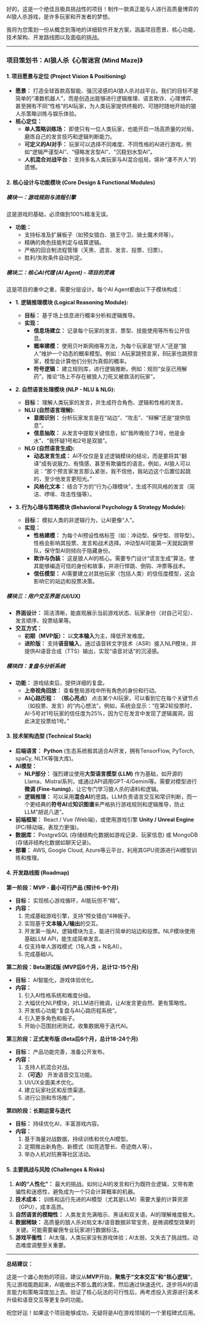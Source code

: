好的，这是一个绝佳且极具挑战性的项目！制作一款真正能与人进行高质量博弈的AI狼人杀游戏，是许多玩家和开发者的梦想。

我将为您策划一份从概念到落地的详细软件开发方案，涵盖项目愿景、核心功能、技术架构、开发路线图以及面临的挑战。

---

### **项目策划书：AI狼人杀《心智迷宫 (Mind Maze)》**

#### 1. 项目愿景与定位 (Project Vision & Positioning)

* **愿景：** 打造全球首款高智能、强沉浸感的AI狼人杀对战平台。我们的目标不是简单的“凑数机器人”，而是创造出能够进行逻辑推理、语言欺诈、心理博弈、甚至拥有不同“性格”的AI玩家，为人类玩家提供终极的、可随时随地开始的狼人杀策略训练与娱乐体验。
* **核心定位：**
    * **单人策略训练场：** 即使只有一位人类玩家，也能开启一场高质量的对局，磨炼自己的发言技巧和逻辑判断能力。
    * **可定义的AI对手：** 玩家可以选择不同难度、不同性格的AI进行游戏，例如“逻辑严谨型AI”、“侵略发言型AI”、“沉稳划水型AI”。
    * **人机混合对战平台：** 支持多名人类玩家与AI混合组局，填补“凑不齐人”的遗憾。

#### 2. 核心设计与功能模块 (Core Design & Functional Modules)

##### **模块一：游戏规则与流程引擎**
这是游戏的基础，必须做到100%精准无误。
* **功能：**
    * 支持标准及扩展板子（如预女猎白、狼王守卫、骑士魔术师等）。
    * 精确的角色技能判定与结算逻辑。
    * 严格的回合制流程管理（天黑、遗言、发言、投票、归票）。
    * 胜利/失败条件自动判定。

##### **模块二：核心AI代理 (AI Agent) - 项目的灵魂**
这是项目的重中之重，需要分层设计。每个AI Agent都由以下子模块构成：

* **1. 逻辑推理模块 (Logical Reasoning Module):**
    * **目标：** 基于场上信息进行概率分析和逻辑推导。
    * **实现：**
        * **信息场建立：** 记录每个玩家的发言、票型、技能使用等所有公开信息。
        * **概率建模：** 使用贝叶斯网络等方法，为每个玩家是“好人”还是“狼人”维护一个动态的概率模型。例如：A玩家跳预言家，B玩家也跳预言家，模型会计算他们分别为真假的概率。
        * **符号逻辑：** 建立规则库，进行逻辑推断。例如：规则“女巫已用解药”，推论“场上不存在被狼人刀死又被救活的玩家”。

* **2. 自然语言处理模块 (NLP - NLU & NLG):**
    * **目标：** 理解人类玩家的发言，并生成符合角色、逻辑和性格的发言。
    * **NLU (自然语言理解):**
        * **意图识别：** 分析玩家发言是在“站边”、“攻击”、“辩解”还是“提供信息”。
        * **信息抽取：** 从发言中提取关键信息，如“我昨晚验了3号，他是金水”、“我怀疑1号和2号是双狼”。
    * **NLG (自然语言生成):**
        * **动态发言生成：** AI不仅仅是复述逻辑模块的结论，而是要将其“翻译”成有说服力、有情感、甚至有欺骗性的语言。例如，AI狼人可以说：“那个预言家发言那么紧张，我不信他，我站边这个后置位起跳的，至少他发言更阳光。”
        * **风格化文本：** 结合下方的“行为心理模块”，生成不同风格的发言（简洁、啰嗦、攻击性强等）。

* **3. 行为心理与策略模块 (Behavioral Psychology & Strategy Module):**
    * **目标：** 模拟人类的非逻辑行为，让AI更像“人”。
    * **实现：**
        * **性格建模：** 为每个AI预设性格标签（如：冲动型、保守型、领导型）。性格会影响其投票、发言和战术选择。冲动型AI可能第一天就起跳带队，保守型AI则倾向于隐藏身份。
        * **欺诈与伪装：** 这是狼人AI的核心。需要专门设计“谎言生成”算法，使其能够编造可信的身份和故事，并进行悍跳、倒钩、冲票等战术。
        * **信任模型：** AI需要建立对其他玩家（包括人类）的信任度模型，这会影响它的站边和投票决策。

##### **模块三：用户交互界面 (UI/UX)**
* **界面设计：** 简洁清晰，能直观展示当前游戏状态、玩家身份（对自己可见）、发言顺序、投票结果等。
* **交互方式：**
    * **初期（MVP版）：** 以**文本输入**为主，降低开发难度。
    * **进阶版：** 支持**语音输入**，通过语音转文字技术（ASR）接入NLP模块，并提供AI语音合成（TTS）输出，实现“语音对话”的沉浸感。

##### **模块四：复盘与分析系统**
* **功能：** 游戏结束后，提供详细的复盘。
    * **上帝视角回放：** 查看整局游戏中所有角色的身份和行动。
    * **AI心路历程：** **（核心亮点）** 点击某个AI玩家，可以看到它在每个关键节点（如投票、发言）的“内心想法”。例如，系统会显示：“在第2轮投票时，AI-5号对1号玩家的信任度为25%，因为它在发言中发现了逻辑漏洞，因此决定投票给1号。”

#### 3. 技术架构选型 (Technical Stack)

* **后端语言：** **Python** (生态系统极其适合AI开发，拥有TensorFlow, PyTorch, spaCy, NLTK等强大库)。
* **AI模型：**
    * **NLP部分：** 强烈建议使用**大型语言模型 (LLM)** 作为基础，如开源的Llama、Mistral系列，或通过API调用GPT-4/Gemini等。需要对模型进行**微调 (Fine-tuning)**，让它专门学习狼人杀的语料和逻辑。
    * **逻辑推理：** 可以采用**混合AI**的思路。LLM负责语言交互和常识判断，而一个更经典的**符号AI**或**知识图谱**来严格执行游戏规则和逻辑推导，防止LLM“胡说八道”。
* **前端框架：** React / Vue (Web端)，或使用游戏引擎 **Unity / Unreal Engine** (PC/移动端，表现力更强)。
* **数据库：** PostgreSQL (存储结构化数据如游戏记录、玩家信息) 或 MongoDB (存储非结构化数据如聊天记录)。
* **部署：** AWS, Google Cloud, Azure等云平台，利用其GPU资源进行AI模型训练和推理。

#### 4. 开发路线图 (Roadmap)

**第一阶段：MVP - 最小可行产品 (预计6-9个月)**
* **目标：** 实现核心游戏循环，AI能玩但不“精”。
* **内容：**
    1.  完成基础游戏引擎，支持“预女猎白”4神板子。
    2.  实现基于**文本输入/输出**的交互。
    3.  开发第一版AI，逻辑模块为主，能进行简单的站边和投票。NLP模块使用基础LLM API，能生成简单发言。
    4.  仅支持单人游戏模式（1名人类 + N名AI）。
    5.  完成基础UI。

**第二阶段：Beta测试版 (MVP后6个月，总计12-15个月)**
* **目标：** AI智能化，游戏体验优化。
* **内容：**
    1.  引入AI性格系统和难度分级。
    2.  大幅优化NLP模块，对LLM进行微调，让AI发言更自然、更有策略性。
    3.  开发核心功能“复盘与AI心路历程系统”。
    4.  引入更多角色和板子。
    5.  开始小范围封闭测试，收集数据用于迭代AI。

**第三阶段：正式发布版 (Beta后6个月，总计18-24个月)**
* **目标：** 产品功能完善，准备公开发布。
* **内容：**
    1.  支持人机混合对战。
    2.  **（可选）** 开发语音交互功能。
    3.  UI/UX全面美术优化。
    4.  建立玩家社区和反馈渠道。
    5.  进行公测和市场推广。

**第四阶段：长期运营与迭代**
* **目标：** 持续优化AI，丰富游戏内容。
* **内容：**
    1.  基于海量对战数据，持续训练和优化AI模型。
    2.  定期推出新角色、新模式（如竞选警长、奇迹商人等）。
    3.  举办人机对抗赛等社区活动。

#### 5. 主要挑战与风险 (Challenges & Risks)

1.  **AI的“人性化”：** 最大的挑战。如何让AI的发言和行为既符合逻辑，又带有欺骗性和迷惑性，避免成为一个只会计算概率的机器。
2.  **技术成本：** 训练和运行先进的AI模型（尤其是LLM）需要大量的计算资源（GPU），成本高昂。
3.  **自然语言的模糊性：** 人类发言充满暗示、黑话和双关语，AI的理解难度极大。
4.  **数据稀缺：** 高质量的狼人杀对局文本/语音数据非常宝贵，是微调模型效果的关键。可能需要雇佣专业玩家进行数据标注。
5.  **游戏平衡性：** AI太强，人类玩家没有游戏体验；AI太弱，又失去了挑战性。动态难度调整至关重要。

---

**总结建议：**

这是一个雄心勃勃的项目。建议从**MVP**开始，**聚焦于“文本交互”和“核心逻辑”**。先让游戏能跑起来，AI能做出不那么蠢的决策，然后通过快速迭代，逐步将AI的语言能力和策略深度加上去。验证了核心玩法的可行性后，再考虑投入资源进行美术升级和语音交互等更复杂的功能。

祝您好运！如果这个项目能够成功，无疑将是AI在游戏领域的一个里程碑式应用。